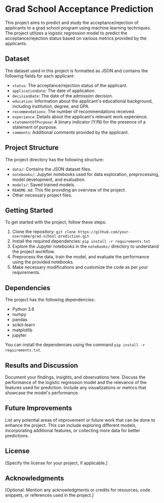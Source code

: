 # Grad School Acceptance Prediction

This project aims to predict and study the acceptance/rejection of applicants to a grad school program using machine learning techniques. The project utilizes a logistic regression model to predict the acceptance/rejection status based on various metrics provided by the applicants.

## Dataset

The dataset used in this project is formatted as JSON and contains the following fields for each applicant:

- `status`: The acceptance/rejection status of the applicant.
- `applicationDate`: The date of application.
- `decisionDate`: The date of the admission decision.
- `education`: Information about the applicant's educational background, including institution, degree, and GPA.
- `recommendations`: The number of recommendations received.
- `experience`: Details about the applicant's relevant work experience.
- `statementOfPurpose`: A binary indicator (Y/N) for the presence of a statement of purpose.
- `comments`: Additional comments provided by the applicant.

## Project Structure

The project directory has the following structure:

- `data/`: Contains the JSON dataset files.
- `notebooks/`: Jupyter notebooks used for data exploration, preprocessing, model development, and evaluation.
- `models/`: Saved trained models.
- `README.md`: This file providing an overview of the project.
- Other necessary project files.

## Getting Started

To get started with the project, follow these steps:

1. Clone the repository: `git clone https://github.com/your-username/grad-school-prediction.git`
2. Install the required dependencies: `pip install -r requirements.txt`
3. Explore the Jupyter notebooks in the `notebooks/` directory to understand the project workflow.
4. Preprocess the data, train the model, and evaluate the performance using the provided notebooks.
5. Make necessary modifications and customize the code as per your requirements.

## Dependencies

The project has the following dependencies:

- Python 3.8
- numpy
- pandas
- scikit-learn
- matplotlib
- jupyter

You can install the dependencies using the command `pip install -r requirements.txt`.

## Results and Discussion

Document your findings, insights, and observations here. Discuss the performance of the logistic regression model and the relevance of the features used for prediction. Include any visualizations or metrics that showcase the model's performance.

## Future Improvements

List any potential areas of improvement or future work that can be done to enhance the project. This can include exploring different models, incorporating additional features, or collecting more data for better predictions.

## License

[Specify the license for your project, if applicable.]

## Acknowledgments

[Optional: Mention any acknowledgments or credits for resources, code snippets, or references used in the project.]

